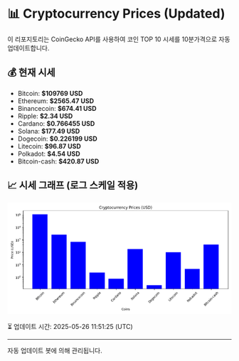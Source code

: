 
# 📊 Cryptocurrency Prices (Updated)

이 리포지토리는 CoinGecko API를 사용하여 코인 TOP 10 시세를 10분가격으로 자동 업데이트합니다.

## 💰 현재 시세
- Bitcoin: **$109769 USD**
- Ethereum: **$2565.47 USD**
- Binancecoin: **$674.41 USD**
- Ripple: **$2.34 USD**
- Cardano: **$0.766455 USD**
- Solana: **$177.49 USD**
- Dogecoin: **$0.226199 USD**
- Litecoin: **$96.87 USD**
- Polkadot: **$4.54 USD**
- Bitcoin-cash: **$420.87 USD**

## 📈 시세 그래프 (로그 스케일 적용)
![Crypto Prices](crypto_prices.png)

⏳ 업데이트 시간: 2025-05-26 11:51:25 (UTC)

---
자동 업데이트 봇에 의해 관리됩니다.
